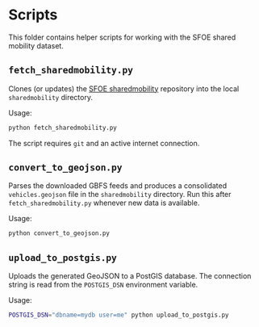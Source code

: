 # Scripts

This folder contains helper scripts for working with the SFOE shared mobility dataset.

## `fetch_sharedmobility.py`

Clones (or updates) the [SFOE sharedmobility](https://github.com/SFOE/sharedmobility) repository into the local `sharedmobility` directory.

Usage:

```bash
python fetch_sharedmobility.py
```

The script requires `git` and an active internet connection.

## `convert_to_geojson.py`

Parses the downloaded GBFS feeds and produces a consolidated `vehicles.geojson`
file in the `sharedmobility` directory. Run this after `fetch_sharedmobility.py`
whenever new data is available.

Usage:

```bash
python convert_to_geojson.py
```

## `upload_to_postgis.py`

Uploads the generated GeoJSON to a PostGIS database. The connection string is
read from the `POSTGIS_DSN` environment variable.

Usage:

```bash
POSTGIS_DSN="dbname=mydb user=me" python upload_to_postgis.py
```
